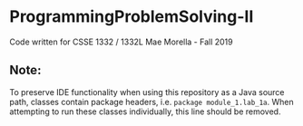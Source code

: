 # ProgrammingProblemSolving-II
Code written for CSSE 1332 / 1332L
Mae Morella - Fall 2019

## Note:
To preserve IDE functionality when using this repository as a Java source path, classes  contain package headers, i.e. `package module_1.lab_1a`. When attempting to run these classes individually, this line should be removed.
